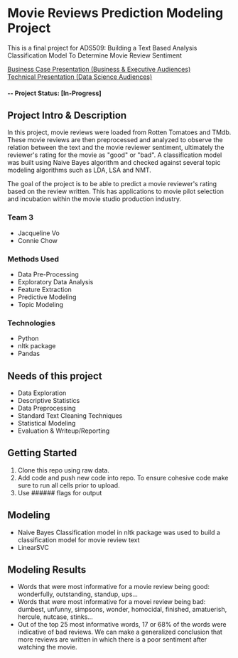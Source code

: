 # Movie Reviews Prediction Modeling Project
This is a final project for ADS509: Building a Text Based Analysis Classification Model To Determine Movie Review Sentiment

[Business Case Presentation (Business & Executive Audiences)](https://docs.google.com/presentation/d/148sGmTrqkthCvEs_wwvh8I8FSqE4T2kByE2uJKcvSPE/edit?usp=sharing)
<br>
[Technical Presentation (Data Science Audiences)](https://docs.google.com/presentation/d/1ceFUqH39ycUjJNCHokU0Omur2VmzXEG2BoXHk2ruCkM/edit?usp=sharing)

#### -- Project Status: [In-Progress]

## Project Intro & Description
 In this project, movie reviews were loaded from Rotten Tomatoes and TMdb.  These movie reviews are then preprocessed and analyzed to observe the relation between the text and the movie reviewer sentiment, ultimately the reviewer's rating for the movie as "good" or "bad".  A classification model was built using Naive Bayes algorithm and checked against several topic modeling algorithms such as LDA, LSA and NMT.

The goal of the project is to be able to predict a movie reviewer's rating based on the review written.  This has applications to movie pilot selection and incubation within the movie studio production industry.

### Team 3
* Jacqueline Vo
* Connie Chow

### Methods Used
* Data Pre-Processing
* Exploratory Data Analysis
* Feature Extraction
* Predictive Modeling
* Topic Modeling


### Technologies
* Python
* nltk package
* Pandas


## Needs of this project
- Data Exploration
- Descriptive Statistics
- Data Preprocessing
- Standard Text Cleaning Techniques
- Statistical Modeling
- Evaluation & Writeup/Reporting


## Getting Started
1. Clone this repo using raw data.
2. Add code and push new code into repo. To ensure cohesive code make sure to run all cells prior to upload. 
3. Use ###### flags for output


## Modeling
- Naive Bayes Classification model in nltk package was used to build a classification model for movie review text
- LinearSVC

## Modeling Results
- Words that were most informative for a movie review being good: wonderfully, outstanding, standup, ups...
- Words that were most informative for a movei review being bad: dumbest, unfunny, simpsons, wonder, homocidal, finished, amatuerish, hercule, nutcase, stinks...
- Out of the top 25 most informative words, 17 or 68% of the words were indicative of bad reviews.  We can make a generalized conclusion that more reviews are written in which there is a poor sentiment after watching the movie. 

